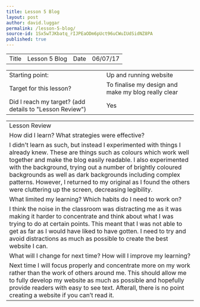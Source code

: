 ```yaml
---
title: Lesson 5 Blog
layout: post
author: david.luggar
permalink: /lesson-5-blog/
source-id: 1Sx5wTJKbatq_rIJPEaODm6pUct96uCWuIUdSidNZ8PA
published: true
---
```

<table>
  <tr>
    <td>Title</td>
    <td>Lesson 5 Blog</td>
    <td>Date</td>
    <td>06/07/17</td>
  </tr>
</table>


<table>
  <tr>
    <td>Starting point:</td>
    <td>Up and running website </td>
  </tr>
  <tr>
    <td>Target for this lesson?</td>
    <td>To finalise my design and make my blog really clear</td>
  </tr>
  <tr>
    <td>Did I reach my target? 
(add details to "Lesson Review")</td>
    <td>Yes</td>
  </tr>
</table>


<table>
  <tr>
    <td>Lesson Review</td>
  </tr>
  <tr>
    <td>How did I learn? What strategies were effective? </td>
  </tr>
  <tr>
    <td>I didn't learn as such, but instead I experimented with things I already knew. These are things such as colours which work well together and make the blog easily readable. I also experimented with the background, trying out a number of brightly coloured backgrounds as well as dark backgrounds including complex patterns. However, I returned to my original as I found the others were cluttering up the screen, decreasing legibility.</td>
  </tr>
  <tr>
    <td>What limited my learning? Which habits do I need to work on? </td>
  </tr>
  <tr>
    <td>I think the noise in the classroom was distracting me as it was making it harder to concentrate and think about what I was trying to do at certain points. This meant that I was not able to get as far as I would have liked to have gotten. I need to try and avoid distractions as much as possible to create the best website I can.</td>
  </tr>
  <tr>
    <td>What will I change for next time? How will I improve my learning?</td>
  </tr>
  <tr>
    <td>Next time I will focus properly and concentrate more on my work rather than the work of others around me. This should allow me to fully develop my website as much as possible and hopefully provide readers with easy to see text. Afterall, there is no point creating a website if you can’t read it.</td>
  </tr>
</table>


